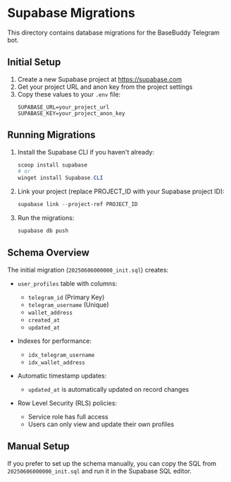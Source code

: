 # Supabase Migrations

This directory contains database migrations for the BaseBuddy Telegram bot.

## Initial Setup

1. Create a new Supabase project at https://supabase.com
2. Get your project URL and anon key from the project settings
3. Copy these values to your `.env` file:
   ```
   SUPABASE_URL=your_project_url
   SUPABASE_KEY=your_project_anon_key
   ```

## Running Migrations

1. Install the Supabase CLI if you haven't already:
   ```powershell
   scoop install supabase
   # or
   winget install Supabase.CLI
   ```

2. Link your project (replace PROJECT_ID with your Supabase project ID):
   ```powershell
   supabase link --project-ref PROJECT_ID
   ```

3. Run the migrations:
   ```powershell
   supabase db push
   ```

## Schema Overview

The initial migration (`20250606000000_init.sql`) creates:

- `user_profiles` table with columns:
  - `telegram_id` (Primary Key)
  - `telegram_username` (Unique)
  - `wallet_address`
  - `created_at`
  - `updated_at`

- Indexes for performance:
  - `idx_telegram_username`
  - `idx_wallet_address`

- Automatic timestamp updates:
  - `updated_at` is automatically updated on record changes

- Row Level Security (RLS) policies:
  - Service role has full access
  - Users can only view and update their own profiles

## Manual Setup

If you prefer to set up the schema manually, you can copy the SQL from `20250606000000_init.sql` and run it in the Supabase SQL editor.

